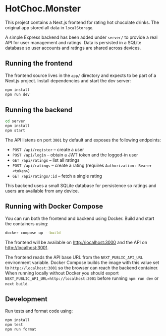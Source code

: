 # HotChoc.Monster

This project contains a Next.js frontend for rating hot chocolate drinks. The original app stored all data in `localStorage`.

A simple Express backend has been added under `server/` to provide a real API for user management and ratings. Data is persisted in a SQLite database so user accounts and ratings are shared across devices.

## Running the frontend

The frontend source lives in the `app/` directory and expects to be part of a Next.js project. Install dependencies and start the dev server:

```bash
npm install
npm run dev
```

## Running the backend

```bash
cd server
npm install
npm start
```

The API listens on port `3001` by default and exposes the following endpoints:

- `POST /api/register` – create a user
- `POST /api/login` – obtain a JWT token and the logged-in user
- `GET /api/ratings` – list all ratings
- `POST /api/ratings` – create a rating (requires `Authorization: Bearer <token>`)
- `GET /api/ratings/:id` – fetch a single rating

This backend uses a small SQLite database for persistence so ratings and users are available from any device.

## Running with Docker Compose

You can run both the frontend and backend using Docker. Build and start the
containers using:

```bash
docker compose up --build
```

The frontend will be available on [http://localhost:3000](http://localhost:3000)
and the API on [http://localhost:3001](http://localhost:3001).

The frontend reads the API base URL from the `NEXT_PUBLIC_API_URL` environment
variable. Docker Compose builds the image with this value set to
`http://localhost:3001` so the browser can reach the backend container.
When running locally without Docker you should export
`NEXT_PUBLIC_API_URL=http://localhost:3001` before running `npm run dev` or
`next build`.

## Development

Run tests and format code using:

```bash
npm install
npm test
npm run format
```
